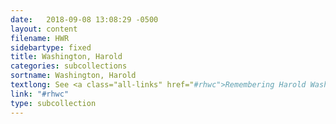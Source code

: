 ```yaml
---
date:   2018-09-08 13:08:29 -0500
layout: content
filename: HWR
sidebartype: fixed
title: Washington, Harold
categories: subcollections
sortname: Washington, Harold
textlong: See <a class="all-links" href="#rhwc">Remembering Harold Washington</a>
link: "#rhwc"
type: subcollection
---
```

